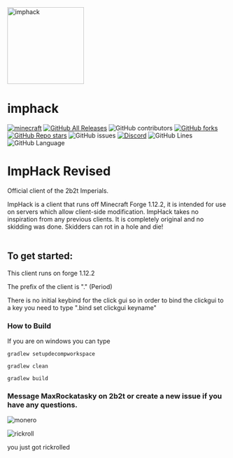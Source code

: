 <img src="https://user-images.githubusercontent.com/64598162/137604406-ef3e8459-b1c6-4094-9354-d3e8c9853c39.png" alt="imphack" width="175"/>

# imphack

[![minecraft](https://img.shields.io/badge/Minecraft-1.12.2-blue.svg)](https://files.minecraftforge.net/net/minecraftforge/forge/index_1.12.2.html)
[![GitHub All Releases](https://img.shields.io/github/downloads/Supergamer5465/ImpHack-Revised/total?color=purple)](https://github.com/Supergamer5465/ImpHack-Revised/releases)
![GitHub contributors](https://img.shields.io/github/contributors/Supergamer5465/ImpHack-Revised?logo=github)
[![GitHub forks](https://img.shields.io/github/forks/Supergamer5465/ImpHack-Revised?logo=github)](https://github.com/Supergamer5465/ImpHack-Revised/network/members)
[![GitHub Repo stars](https://img.shields.io/github/stars/Supergamer5465/ImpHack-Revised?logo=github)](https://github.com/Supergamer5465/ImpHack-Revised/stargazers)
![GitHub issues](https://img.shields.io/github/issues/Supergamer5465/ImpHack-Revised?logo=Github)
[![Discord](https://img.shields.io/discord/840168131652747264?color=79C1FF&label=discord&style=flat-square)](https://discord.gg/KKPVj2K3GF)
![GitHub Lines](https://img.shields.io/tokei/lines/github/Supergamer5465/ImpHack-Revised)
![GitHub Language](https://img.shields.io/github/languages/top/Supergamer5465/ImpHack-Revised?color=9900ee)

# ImpHack Revised
Official client of the 2b2t Imperials.

ImpHack is a client that runs off Minecraft Forge 1.12.2, it is intended for use on servers which allow client-side modification. 
ImpHack takes no inspiration from any previous clients. It is completely original and no skidding was done.
Skidders can rot in a hole and die!
<br>
<br>

## To get started:
This client runs on forge 1.12.2

The prefix of the client is "." (Period) 



There is no initial keybind for the click gui so in order to bind the clickgui to a key you need to type ".bind set clickgui keyname"

### How to Build 
If you are on windows you can type 

`gradlew setupdecompworkspace`

`gradlew clean`

`gradlew build`

### Message MaxRockatasky on 2b2t or create a new issue if you have any questions.

![monero](https://cdn.discordapp.com/attachments/840168131652747266/899713998864388136/sigma.png)

![rickroll](https://c.tenor.com/o656qFKDzeUAAAAC/rick-astley-never-gonna-give-you-up.gif)

you just got rickrolled
